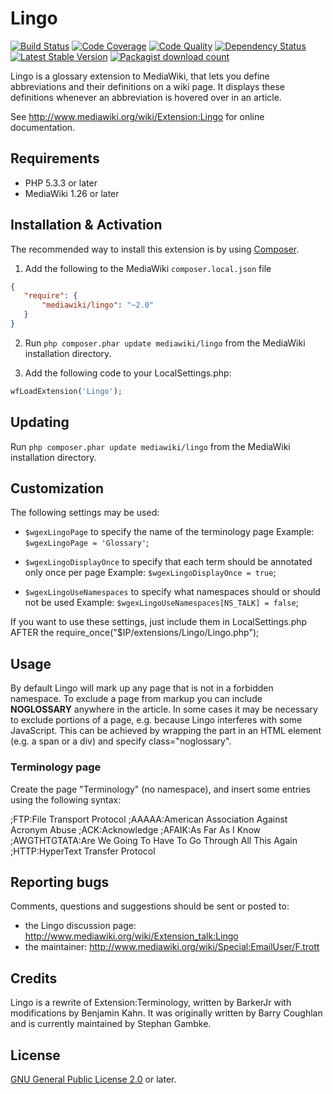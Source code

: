 # Lingo
[![Build Status](https://travis-ci.org/wikimedia/mediawiki-extensions-Lingo.svg?branch=master)](https://travis-ci.org/wikimedia/mediawiki-extensions-Lingo/builds)
[![Code Coverage](https://scrutinizer-ci.com/g/wikimedia/mediawiki-extensions-Lingo/badges/coverage.png?b=master)](https://scrutinizer-ci.com/g/wikimedia/mediawiki-extensions-Lingo/?branch=master)
[![Code Quality](https://scrutinizer-ci.com/g/wikimedia/mediawiki-extensions-Lingo/badges/quality-score.png?b=master)](https://scrutinizer-ci.com/g/wikimedia/mediawiki-extensions-Lingo/?branch=master)
[![Dependency Status](https://www.versioneye.com/php/mediawiki:lingo/badge.png)](https://www.versioneye.com/php/mediawiki:lingo)
[![Latest Stable Version](https://poser.pugx.org/mediawiki/lingo/version.png)](https://packagist.org/packages/mediawiki/lingo)
[![Packagist download count](https://poser.pugx.org/mediawiki/lingo/d/total.png)](https://packagist.org/packages/mediawiki/lingo)

Lingo is a glossary extension to MediaWiki, that lets you define abbreviations
and their definitions on a wiki page. It displays these definitions whenever an
abbreviation is hovered over in an article.

See http://www.mediawiki.org/wiki/Extension:Lingo for online documentation.

## Requirements

- PHP 5.3.3 or later
- MediaWiki 1.26 or later

## Installation & Activation

The recommended way to install this extension is by using [Composer][composer].

1. Add the following to the MediaWiki `composer.local.json` file
 ```json
 {
 	"require": {
 		"mediawiki/lingo": "~2.0"
 	}
 }
 ```

2.  Run `php composer.phar update mediawiki/lingo` from the MediaWiki
    installation directory.

3. Add the following code to your LocalSettings.php:
 ```php
 wfLoadExtension('Lingo');
 ```

## Updating

Run `php composer.phar update mediawiki/lingo` from the MediaWiki installation directory.

## Customization

The following settings may be used:

* `$wgexLingoPage` to specify the name of the terminology page
  Example: `$wgexLingoPage = 'Glossary'`;

* `$wgexLingoDisplayOnce` to specify that each term should be annotated only once
  per page
  Example: `$wgexLingoDisplayOnce = true`;

* `$wgexLingoUseNamespaces` to specify what namespaces should or should not be used
  Example: `$wgexLingoUseNamespaces[NS_TALK] = false`;

If you want to use these settings, just include them in LocalSettings.php AFTER
the require_once("$IP/extensions/Lingo/Lingo.php");

## Usage

By default Lingo will mark up any page that is not in a forbidden namespace. To
exclude a page from markup you can include __NOGLOSSARY__ anywhere in the
article. In some cases it may be necessary to exclude portions of a page, e.g.
because Lingo interferes with some JavaScript. This can be achieved by wrapping
the part in an HTML element (e.g. a span or a div) and specify class="noglossary".

### Terminology page

Create the page "Terminology" (no namespace), and insert some entries using
the following syntax:

;FTP:File Transport Protocol
;AAAAA:American Association Against Acronym Abuse
;ACK:Acknowledge
;AFAIK:As Far As I Know
;AWGTHTGTATA:Are We Going To Have To Go Through All This Again
;HTTP:HyperText Transfer Protocol

## Reporting bugs

Comments, questions and suggestions should be sent or posted to:
* the Lingo discussion page: http://www.mediawiki.org/wiki/Extension_talk:Lingo
* the maintainer: http://www.mediawiki.org/wiki/Special:EmailUser/F.trott

## Credits

Lingo is a rewrite of Extension:Terminology, written by BarkerJr with
modifications by Benjamin Kahn. It was originally written by Barry Coughlan and
is currently maintained by Stephan Gambke.

## License

[GNU General Public License 2.0][license] or later.

[composer]: https://getcomposer.org/
[license]: https://www.gnu.org/copyleft/gpl.html
